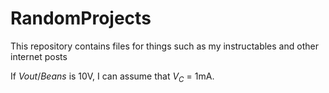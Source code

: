 # RandomProjects
This repository contains files for things such as my instructables and other internet posts

If $Vout/Beans$ is 10V, I can assume that $V_C$ = 1mA.
